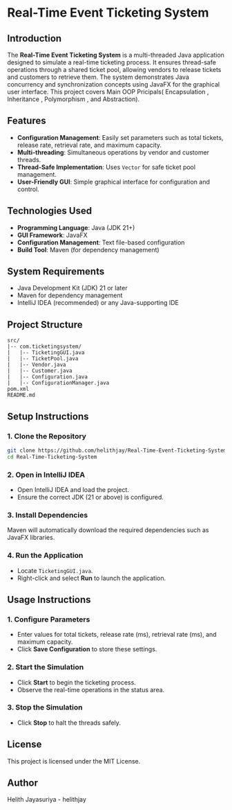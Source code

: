 # Real-Time Event Ticketing System

## Introduction
The **Real-Time Event Ticketing System** is a multi-threaded Java application designed to simulate a real-time ticketing process. It ensures thread-safe operations through a shared ticket pool, allowing vendors to release tickets and customers to retrieve them. The system demonstrates Java concurrency and synchronization concepts using JavaFX for the graphical user interface. This project covers Main OOP Pricipals( Encapsulation , Inheritance , Polymorphism , and Abstraction).

## Features
- **Configuration Management**: Easily set parameters such as total tickets, release rate, retrieval rate, and maximum capacity.
- **Multi-threading**: Simultaneous operations by vendor and customer threads.
- **Thread-Safe Implementation**: Uses `Vector` for safe ticket pool management.
- **User-Friendly GUI**: Simple graphical interface for configuration and control.

## Technologies Used
- **Programming Language**: Java (JDK 21+)
- **GUI Framework**: JavaFX
- **Configuration Management**: Text file-based configuration
- **Build Tool**: Maven (for dependency management)

## System Requirements
- Java Development Kit (JDK) 21 or later
- Maven for dependency management
- IntelliJ IDEA (recommended) or any Java-supporting IDE

## Project Structure
```
src/
|-- com.ticketingsystem/
|   |-- TicketingGUI.java
|   |-- TicketPool.java
|   |-- Vendor.java
|   |-- Customer.java
|   |-- Configuration.java
|   |-- ConfigurationManager.java
pom.xml
README.md
```

## Setup Instructions
### 1. Clone the Repository
```sh
git clone https://github.com/helithjay/Real-Time-Event-Ticketing-System.git
cd Real-Time-Ticketing-System
```

### 2. Open in IntelliJ IDEA
- Open IntelliJ IDEA and load the project.
- Ensure the correct JDK (21 or above) is configured.

### 3. Install Dependencies
Maven will automatically download the required dependencies such as JavaFX libraries.

### 4. Run the Application
- Locate `TicketingGUI.java`.
- Right-click and select **Run** to launch the application.

## Usage Instructions
### 1. Configure Parameters
- Enter values for total tickets, release rate (ms), retrieval rate (ms), and maximum capacity.
- Click **Save Configuration** to store these settings.

### 2. Start the Simulation
- Click **Start** to begin the ticketing process.
- Observe the real-time operations in the status area.

### 3. Stop the Simulation
- Click **Stop** to halt the threads safely.

## License
This project is licensed under the MIT License.

## Author
Helith Jayasuriya - helithjay

